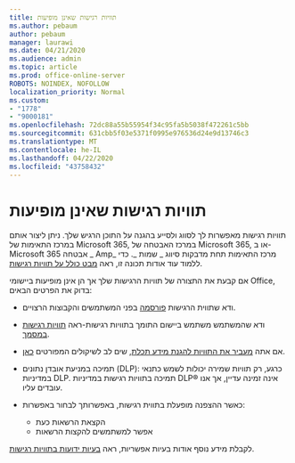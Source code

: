 ```yaml
---
title: תוויות רגישות שאינן מופיעות
ms.author: pebaum
author: pebaum
manager: laurawi
ms.date: 04/21/2020
ms.audience: admin
ms.topic: article
ms.prod: office-online-server
ROBOTS: NOINDEX, NOFOLLOW
localization_priority: Normal
ms.custom:
- "1778"
- "9000181"
ms.openlocfilehash: 72dc88a55b55954f34c95fa5b5038f472261c5bb
ms.sourcegitcommit: 631cbb5f03e5371f0995e976536d24e9d13746c3
ms.translationtype: MT
ms.contentlocale: he-IL
ms.lasthandoff: 04/22/2020
ms.locfileid: "43758432"
---
```

# <a name="sensitivity-labels-not-appearing"></a>תוויות רגישות שאינן מופיעות

תוויות רגישות מאפשרות לך לסווג ולסייע בהגנה על התוכן הרגיש שלך. ניתן ליצור אותם במרכז התאימות של Microsoft 365, במרכז האבטחה של Microsoft 365, או ב-Microsoft 365 אבטחה _ Amp_ מרכז התאימות תחת מדבקות סיווג _ שמות _. כדי ללמוד עוד אודות תכונה זו, ראה [מבט כולל על תוויות רגישות](https://docs.microsoft.com/office365/securitycompliance/sensitivity-labels).

אם קבעת את התצורה של תוויות הרגישות שלך אך הן אינן מופיעות ביישומי Office, בדוק את הפרטים הבאים:

- ודא שתווית הרגישות [פורסמה](https://docs.microsoft.com/Office365/SecurityCompliance/sensitivity-labels#what-label-policies-can-do) בפני המשתמשים והקבוצות הרצויים.

- ודא שהמשתמש משתמש ביישום התומך בתוויות רגישות-ראה [תוויות רגישות במסמך](https://support.office.com/article/apply-sensitivity-labels-to-your-documents-and-email-within-office-2f96e7cd-d5a4-403b-8bd7-4cc636bae0f9?#bkmk_whereavailable).

- אם אתה [מעביר את התוויות להגנת מידע תכלת](https://docs.microsoft.com/azure/information-protection/configure-policy-migrate-labels), שים לב לשיקולים המפורטים [כאן](https://docs.microsoft.com/azure/information-protection/configure-policy-migrate-labels#considerations-for-unified-labels).

- תמיכה במניעת אובדן נתונים (DLP): כרגע, רק תוויות שמירה יכולות לשמש כתנאי במדיניות DLP.  תמיכה בתוויות רגישות במדיניות DLP® אינה זמינה עדיין, אך אנו עובדים עליו.

- כאשר ההצפנה מופעלת בתווית רגישות, באפשרותך לבחור באפשרות:
    - הקצאת הרשאות כעת
    - אפשר למשתמשים להקצות הרשאות


לקבלת מידע נוסף אודות בעיות אפשריות, ראה [בעיות ידועות בתוויות רגישות](https://support.office.com/article/known-issues-with-sensitivity-labels-in-office-b169d687-2bbd-4e21-a440-7da1b2743edc).